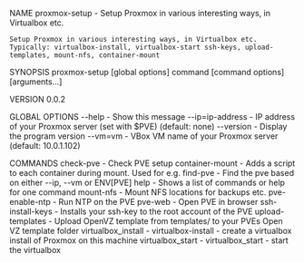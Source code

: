 NAME
    proxmox-setup - Setup Proxmox in various interesting ways, in Virtualbox etc.

    Setup Proxmox in various interesting ways, in Virtualbox etc. Typically: virtualbox-install, virtualbox-start ssh-keys, upload-templates, mount-nfs, container-mount

SYNOPSIS
    proxmox-setup [global options] command [command options] [arguments...]

VERSION
    0.0.2

GLOBAL OPTIONS
    --help          - Show this message
    --ip=ip-address - IP address of your Proxmox server (set with $PVE) (default: none)
    --version       - Display the program version
    --vm=vm         - VBox VM name of your Proxmox server (default: 10.0.1.102)

COMMANDS
    check-pve          - Check PVE setup
    container-mount    - Adds a script to each container during mount. Used for e.g.
    find-pve           - Find the pve based on either --ip, --vm or ENV[PVE]
    help               - Shows a list of commands or help for one command
    mount-nfs          - Mount NFS locations for backups etc.
    pve-enable-ntp     - Run NTP on the PVE
    pve-web            - Open PVE in browser
    ssh-install-keys   - Installs your ssh-key to the root account of the PVE
    upload-templates   - Upload OpenVZ template from templates/ to your PVEs Open VZ template folder
    virtualbox_install - virtualbox-install - create a virtualbox install of Proxmox on this machine
    virtualbox_start   - virtualbox_start - start the virtualbox
